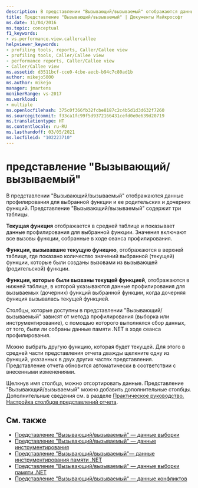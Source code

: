 ```yaml
---
description: В представлении "Вызывающий/вызываемый" отображаются данные профилирования для выбранной функции и ее родительских и дочерних функций.
title: Представление "Вызывающий/вызываемый" | Документы Майкрософт
ms.date: 11/04/2016
ms.topic: conceptual
f1_keywords:
- vs.performance.view.callercallee
helpviewer_keywords:
- profiling tools, reports, Caller/Callee view
- profiling tools, Caller/Callee view
- performance reports, Caller/Callee view
- Caller/Callee view
ms.assetid: d3511bcf-cce0-4cbe-aecb-b94c7c80ad1b
author: mikejo5000
ms.author: mikejo
manager: jmartens
monikerRange: vs-2017
ms.workload:
- multiple
ms.openlocfilehash: 375c0f366fb32fcbe8187c2c4b5d1d3d632f7260
ms.sourcegitcommit: f33ca1fc99f5d9372166431cefd0e0e639d20719
ms.translationtype: HT
ms.contentlocale: ru-RU
ms.lasthandoff: 03/05/2021
ms.locfileid: "102223710"
---
```

# <a name="callercallee-view"></a>представление "Вызывающий/вызываемый"
В представлении "Вызывающий/вызываемый" отображаются данные профилирования для выбранной функции и ее родительских и дочерних функций. Представление "Вызывающий/вызываемый" содержит три таблицы.

 **Текущая функция** отображается в средней таблице и показывает данные профилирования для выбранной функции. Значения включают все вызовы функции, собранные в ходе сеанса профилирования.

 **Функции, вызывавшие текущую функцию**, отображаются в верхней таблице, где показано количество значений выбранной (текущей) функции, которые были созданы вызовами из вызывающей (родительской) функции.

 **Функции, которые были вызваны текущей функцией**, отображаются в нижней таблице, в которой указываются данные профилирования для вызываемых (дочерних) функций выбранной функции, когда дочерняя функция вызывалась текущей функцией.

 Столбцы, которые доступны в представлении "Вызывающий/вызываемый" зависят от метода профилирования (выборка или инструментирование), с помощью которого выполнялся сбор данных, от того, были ли собраны данные памяти .NET в ходе сеанса профилирования.

 Можно выбрать другую функцию, которая будет текущей. Для этого в средней части представления отчета дважды щелкните одну из функций, указанных в двух других частях представления. Представление отчета обновится автоматически в соответствии с внесенными изменениями.

 Щелкнув имя столбца, можно отсортировать данные. Представление "Вызывающий/вызываемый" можно добавить дополнительные столбцы. Дополнительные сведения см. в разделе [Практическое руководство. Настройка столбцов представлений отчета](../profiling/how-to-customize-report-view-columns.md).

## <a name="see-also"></a>См. также
- [Представление "Вызывающий/вызываемый" — данные выборки](../profiling/caller-callee-view-sampling-data.md)
- [Представление "Вызывающий/вызываемый" — данные инструментирования](../profiling/caller-callee-view-instrumentation-data.md)
- [Представление "Вызывающий/вызываемый"— данные инструментирования памяти .NET](../profiling/caller-callee-view-net-memory-instrumentation-data.md)
- [Представление "Вызывающий/вызываемый" — данные выборки памяти .NET](../profiling/caller-callee-view-dotnet-memory-sampling-data.md)
- [Представление "Вызывающий/вызываемый" — данные конфликтов](../profiling/caller-callee-view-contention-data.md)
